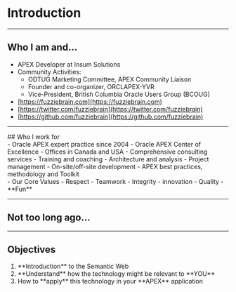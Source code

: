 <!-- .slide: data-background-image="private/img/introduction-background.jpg" -->
# Introduction <!-- .element: style="background-color: rgba(25, 25, 25, 0.65);" -->

---
## Who I am and...
- APEX Developer at Insum Solutions
- Community Activities:
  - ODTUG Marketing Committee, APEX Community Liaison
  - Founder and co-organizer, ORCLAPEX-YVR
  - Vice-President, British Columbia Oracle Users Group (BCOUG)
- [https://fuzziebrain.com](https://fuzziebrain.com) <!-- .element: target="_blank" --> <i class="fa fa-globe"></i>
- [https://twitter.com/fuzziebrain](https://twitter.com/fuzziebrain) <!-- .element: target="_blank" --> <i class="fa fa-twitter"></i>
- [https://github.com/fuzziebrain](https://github.com/fuzziebrain) <!-- .element: target="_blank" --> <i class="fa fa-git"></i>

---
<!-- .slide: data-background-image="img/insum_family_bw.jpg" -->
<div>
## Who I work for<!-- .element: class="fragment" data-fragment-index="1" style="background-color: rgba(0, 0, 0, 0.65);" -->
<div>
- Oracle APEX expert practice since 2004
- Oracle APEX Center of Excellence
- Offices in Canada and USA
- Comprehensive consulting services
  - Training and coaching
  - Architecture and analysis
  - Project management
  - On-site/off-site development
  - APEX best practices, methodology and Toolkit

</div><!-- .element: class="fragment" data-fragment-index="1" style="color: #ffffff; background-color: rgba(0, 0, 0, 0.65); float: left; margin: 0 4%; width: 40%; padding: 1%; border-radius: 10px;" -->
<div>
- Our Core Values
  - Respect
  - Teamwork
  - Integrity
  - innovation
  - Quality
  - **Fun**

</div><!-- .element: class="fragment" data-fragment-index="1" style="color: #ffffff; background-color: rgba(0, 0, 0, 0.65); float:left; margin: 0 4%;  width: 40%; text-align: left; padding: 1%; border-radius: 10px;" -->

---
<!-- .slide: data-background-image="private/img/mhc_pdb_med.png" data-background-color="black" -->
## Not too long ago... <!-- .element: style="text-align: right; padding-right: 3em; background-color: rgba(255, 255, 255, 0);" -->

---
## Objectives
<ol>
<li>**Introduction** to the Semantic Web</li><!-- .element: class="fragment" data-fragment-index="1" -->
<li>**Understand** how the technology might be relevant to **YOU**</li><!-- .element: class="fragment" data-fragment-index="2" -->
<li>How to **apply** this technology in your **APEX** application</li><!-- .element: class="fragment" data-fragment-index="3" -->
</ol>
